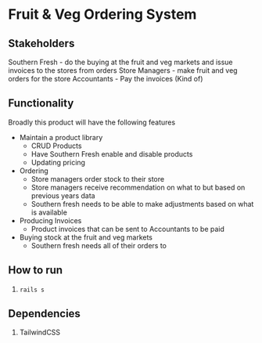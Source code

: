 # Fruit & Veg Ordering System

## Stakeholders
Southern Fresh - do the buying at the fruit and veg markets and issue invoices to the stores from orders
Store Managers - make fruit and veg orders for the store
Accountants - Pay the invoices (Kind of)

## Functionality
Broadly this product will have the following features
- Maintain a product library
  - CRUD Products
  - Have Southern Fresh enable and disable products
  - Updating pricing
- Ordering 
  - Store managers order stock to their store
  - Store managers receive recommendation on what to but based on previous years data
  - Southern fresh needs to be able to make adjustments based on what is available
- Producing Invoices
  - Product invoices that can be sent to Accountants to be paid
- Buying stock at the fruit and veg markets
  - Southern fresh needs all of their orders to 

## How to run
1. ```rails s```

## Dependencies
1. TailwindCSS